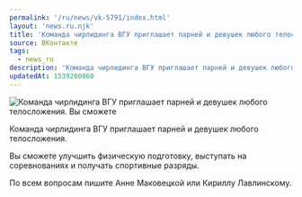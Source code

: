 ```yaml
---
permalink: '/ru/news/vk-5791/index.html'
layout: 'news.ru.njk'
title: 'Команда чирлидинга ВГУ приглашает парней и девушек любого телосложения.'
source: ВКонтакте
tags:
  - news_ru
description: 'Команда чирлидинга ВГУ приглашает парней и девушек любого телосложения.'
updatedAt: 1539280860
---
```

![Команда чирлидинга ВГУ приглашает парней и девушек любого телосложения. Вы сможете](https://sun9-18.userapi.com/impf/c852032/v852032847/1fda2/VLeH0WtOh8s.jpg?size=1280x825&quality=96&proxy=1&sign=485cc07a0ca8e08d09eb489cfb627819&c_uniq_tag=pDS254Jb1MnBn2dqfJ6SRVEalDAvO8Uy9U8WauLbCY8&type=album)

Команда чирлидинга ВГУ приглашает парней и девушек любого телосложения.

Вы сможете улучшить физическую подготовку, выступать на соревнованиях и получать спортивные разряды.

По всем вопросам пишите Анне Маковецкой или Кириллу Лавлинскому.
